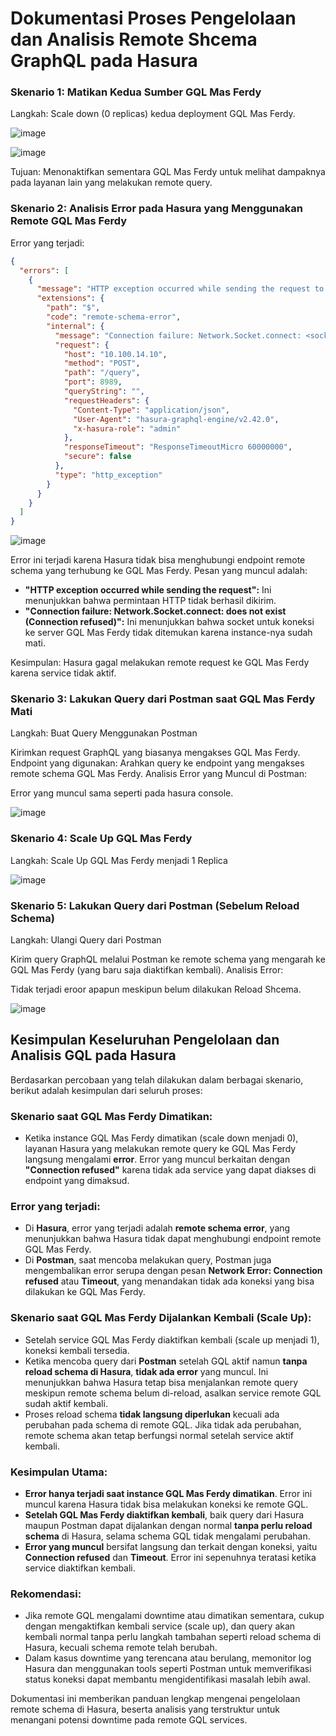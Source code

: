 # Dokumentasi Proses Pengelolaan dan Analisis Remote Shcema GraphQL pada Hasura

### Skenario 1: Matikan Kedua Sumber GQL Mas Ferdy
Langkah: Scale down (0 replicas) kedua deployment GQL Mas Ferdy.

![image](https://github.com/user-attachments/assets/87713f19-43f7-457e-bdd4-f94c51e5f0c0)

![image](https://github.com/user-attachments/assets/a24e5a4a-28fd-4362-95b9-9712d9ce93a2)


Tujuan: Menonaktifkan sementara GQL Mas Ferdy untuk melihat dampaknya pada layanan lain yang melakukan remote query.

### Skenario 2: Analisis Error pada Hasura yang Menggunakan Remote GQL Mas Ferdy

Error yang terjadi:

```json
{
  "errors": [
    {
      "message": "HTTP exception occurred while sending the request to \"http://10.100.14.10:8989/query\"",
      "extensions": {
        "path": "$",
        "code": "remote-schema-error",
        "internal": {
          "message": "Connection failure: Network.Socket.connect: <socket: 40>: does not exist (Connection refused)",
          "request": {
            "host": "10.100.14.10",
            "method": "POST",
            "path": "/query",
            "port": 8989,
            "queryString": "",
            "requestHeaders": {
              "Content-Type": "application/json",
              "User-Agent": "hasura-graphql-engine/v2.42.0",
              "x-hasura-role": "admin"
            },
            "responseTimeout": "ResponseTimeoutMicro 60000000",
            "secure": false
          },
          "type": "http_exception"
        }
      }
    }
  ]
}
```
![image](https://github.com/user-attachments/assets/edb6c99c-ff2e-4218-9b8c-0cf07ac96d72)

Error ini terjadi karena Hasura tidak bisa menghubungi endpoint remote schema yang terhubung ke GQL Mas Ferdy. Pesan yang muncul adalah:

  - **"HTTP exception occurred while sending the request":** Ini menunjukkan bahwa permintaan HTTP tidak berhasil dikirim.
  - **"Connection failure: Network.Socket.connect: does not exist (Connection refused)":** Ini menunjukkan bahwa socket untuk koneksi ke server GQL Mas Ferdy tidak ditemukan karena instance-nya sudah mati.

Kesimpulan: Hasura gagal melakukan remote request ke GQL Mas Ferdy karena service tidak aktif.

### Skenario 3: Lakukan Query dari Postman saat GQL Mas Ferdy Mati
Langkah: Buat Query Menggunakan Postman

Kirimkan request GraphQL yang biasanya mengakses GQL Mas Ferdy.
Endpoint yang digunakan: Arahkan query ke endpoint yang mengakses remote schema GQL Mas Ferdy.
Analisis Error yang Muncul di Postman:

Error yang muncul sama seperti pada hasura console.

![image](https://github.com/user-attachments/assets/cd21f43e-5618-47b4-9d93-2008c49f46f2)


### Skenario 4: Scale Up GQL Mas Ferdy
Langkah: Scale Up GQL Mas Ferdy menjadi 1 Replica


![image](https://github.com/user-attachments/assets/b25257ca-a7e8-4051-aeb1-2b77792ad22c)


### Skenario 5: Lakukan Query dari Postman (Sebelum Reload Schema)
Langkah: Ulangi Query dari Postman

Kirim query GraphQL melalui Postman ke remote schema yang mengarah ke GQL Mas Ferdy (yang baru saja diaktifkan kembali).
Analisis Error:

Tidak terjadi eroor apapun meskipun belum dilakukan Reload Shcema.

![image](https://github.com/user-attachments/assets/0fba62d4-aa06-486f-8da3-2d73e2fe1cf1)


## Kesimpulan Keseluruhan Pengelolaan dan Analisis GQL pada Hasura

Berdasarkan percobaan yang telah dilakukan dalam berbagai skenario, berikut adalah kesimpulan dari seluruh proses:

### Skenario saat GQL Mas Ferdy Dimatikan:

- Ketika instance GQL Mas Ferdy dimatikan (scale down menjadi 0), layanan Hasura yang melakukan remote query ke GQL Mas Ferdy langsung mengalami **error**. Error yang muncul berkaitan dengan **"Connection refused"** karena tidak ada service yang dapat diakses di endpoint yang dimaksud.
  
### Error yang terjadi:
- Di **Hasura**, error yang terjadi adalah **remote schema error**, yang menunjukkan bahwa Hasura tidak dapat menghubungi endpoint remote GQL Mas Ferdy.
- Di **Postman**, saat mencoba melakukan query, Postman juga mengembalikan error serupa dengan pesan **Network Error: Connection refused** atau **Timeout**, yang menandakan tidak ada koneksi yang bisa dilakukan ke GQL Mas Ferdy.

### Skenario saat GQL Mas Ferdy Dijalankan Kembali (Scale Up):

- Setelah service GQL Mas Ferdy diaktifkan kembali (scale up menjadi 1), koneksi kembali tersedia.
- Ketika mencoba query dari **Postman** setelah GQL aktif namun **tanpa reload schema di Hasura**, **tidak ada error** yang muncul. Ini menunjukkan bahwa Hasura tetap bisa menjalankan remote query meskipun remote schema belum di-reload, asalkan service remote GQL sudah aktif kembali.
- Proses reload schema **tidak langsung diperlukan** kecuali ada perubahan pada schema di remote GQL. Jika tidak ada perubahan, remote schema akan tetap berfungsi normal setelah service aktif kembali.

### Kesimpulan Utama:

- **Error hanya terjadi saat instance GQL Mas Ferdy dimatikan**. Error ini muncul karena Hasura tidak bisa melakukan koneksi ke remote GQL.
- **Setelah GQL Mas Ferdy diaktifkan kembali**, baik query dari Hasura maupun Postman dapat dijalankan dengan normal **tanpa perlu reload schema** di Hasura, selama schema GQL tidak mengalami perubahan. 
- **Error yang muncul** bersifat langsung dan terkait dengan koneksi, yaitu **Connection refused** dan **Timeout**. Error ini sepenuhnya teratasi ketika service diaktifkan kembali.

### Rekomendasi:

- Jika remote GQL mengalami downtime atau dimatikan sementara, cukup dengan mengaktifkan kembali service (scale up), dan query akan kembali normal tanpa perlu langkah tambahan seperti reload schema di Hasura, kecuali schema remote telah berubah.
- Dalam kasus downtime yang terencana atau berulang, memonitor log Hasura dan menggunakan tools seperti Postman untuk memverifikasi status koneksi dapat membantu mengidentifikasi masalah lebih awal.

Dokumentasi ini memberikan panduan lengkap mengenai pengelolaan remote schema di Hasura, beserta analisis yang terstruktur untuk menangani potensi downtime pada remote GQL services.


